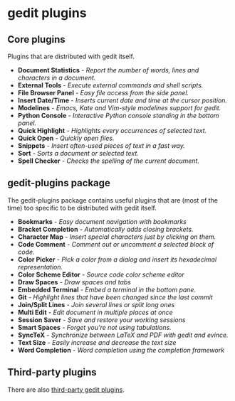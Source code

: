 gedit plugins
=============

Core plugins
------------

Plugins that are distributed with gedit itself.

- **Document Statistics** - *Report the number of words, lines and characters in a document.*
- **External Tools** - *Execute external commands and shell scripts.*
- **File Browser Panel** - *Easy file access from the side panel.*
- **Insert Date/Time** - *Inserts current date and time at the cursor position.*
- **Modelines** - *Emacs, Kate and Vim-style modelines support for gedit.*
- **Python Console** - *Interactive Python console standing in the bottom panel.*
- **Quick Highlight** - *Highlights every occurrences of selected text.*
- **Quick Open** - *Quickly open files.*
- **Snippets** - *Insert often-used pieces of text in a fast way.*
- **Sort** - *Sorts a document or selected text.*
- **Spell Checker** - *Checks the spelling of the current document.*

gedit-plugins package
---------------------

The gedit-plugins package contains useful plugins that are (most
of the time) too specific to be distributed with gedit itself.

- **Bookmarks** - *Easy document navigation with bookmarks*
- **Bracket Completion** - *Automatically adds closing brackets.*
- **Character Map** - *Insert special characters just by clicking on them.*
- **Code Comment** - *Comment out or uncomment a selected block of code.*
- **Color Picker** - *Pick a color from a dialog and insert its hexadecimal representation.*
- **Color Scheme Editor** - *Source code color scheme editor*
- **Draw Spaces** - *Draw spaces and tabs*
- **Embedded Terminal** - *Embed a terminal in the bottom pane.*
- **Git** - *Highlight lines that have been changed since the last commit*
- **Join/Split Lines** - *Join several lines or split long ones*
- **Multi Edit** - *Edit document in multiple places at once*
- **Session Saver** - *Save and restore your working sessions*
- **Smart Spaces** - *Forget you’re not using tabulations.*
- **SyncTeX** - *Synchronize between LaTeX and PDF with gedit and evince.*
- **Text Size** - *Easily increase and decrease the text size*
- **Word Completion** - *Word completion using the completion framework*

Third-party plugins
-------------------

There are also [third-party gedit plugins](third-party-plugins.md).
